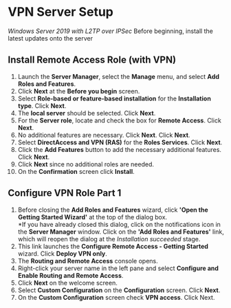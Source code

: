 # VPN Server Setup
*Windows Server 2019 with L2TP over IPSec* 
Before beginning, install the latest updates onto the server
## Install Remote Access Role (with VPN)
1. Launch the **Server Manager**, select the **Manage** menu, and select **Add Roles and Features**.
2. Click **Next** at the **Before you begin** screen.
3. Select **Role-based or feature-based installation** for the **Installation type**. Click **Next**.
4. The **local server** should be selected. Click **Next**.
5. For the **Server role**, locate and check the box for **Remote Access**. Click **Next**.
6. No additional features are necessary. Click **Next**. Click **Next**.
7. Select **DirectAccess and VPN (RAS)** for the **Roles Services**. Click **Next**.
8. Click the **Add Features** button to add the necessary additional features. Click **Next**.
9. Click **Next** since no additional roles are needed.
10. On the **Confirmation** screen click **Install**.
## Configure VPN Role Part 1
1. Before closing the **Add Roles and Features** wizard, click **'Open the Getting Started Wizard'** at the top of the dialog box.  
  \*If you have already closed this dialog, click on the notifications icon in the **Server Manager** window. Click on the **'Add Roles and Features'** link, which will reopen the dialog at the *Installation succeeded* stage.
2. This link launches the **Configure Remote Access - Getting Started** wizard. Click **Deploy VPN only**.
3. The **Routing and Remote Access** console opens.
4. Right-click your server name in the left pane and select **Configure and Enable Routing and Remote Access**.
5. Click **Next** on the welcome screen.
6. Select **Custom Configuration** on the **Configuration** screen. Click **Next**.
7. On the **Custom Configuration** screen check **VPN access**. Click Next.
